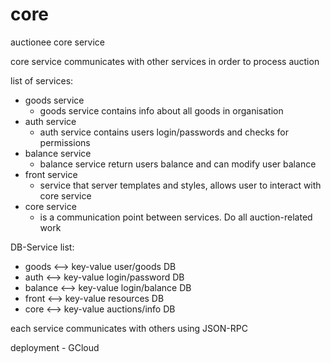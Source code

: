 # core
auctionee core service

core service communicates with other services in order to process auction

list of services:
- goods service
    - goods service contains info about all goods in organisation
- auth service
    - auth service contains users login/passwords and checks for permissions
- balance service
    - balance service return users balance and can modify user balance
- front service
    - service that server templates and styles, allows user to interact with core service
- core service
    - is a communication point between services. Do all auction-related work

DB-Service list:
- goods   <-->  key-value user/goods DB
- auth    <-->  key-value login/password DB
- balance <-->  key-value login/balance DB
- front   <-->  key-value resources DB
- core    <-->  key-value auctions/info DB

each service communicates with others using JSON-RPC

deployment - GCloud
